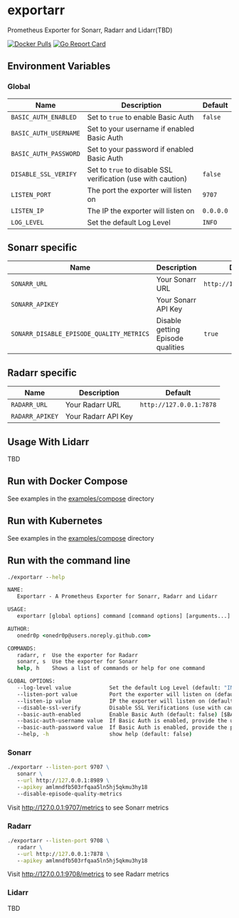 # exportarr

Prometheus Exporter for Sonarr, Radarr and Lidarr(TBD)

[![Docker Pulls](https://img.shields.io/docker/pulls/onedr0p/exportarr)](https://hub.docker.com/r/onedr0p/exportarr)
[![Go Report Card](https://goreportcard.com/badge/github.com/onedr0p/exportarr)](https://goreportcard.com/report/github.com/onedr0p/exportarr)

## Environment Variables

### Global

|Name                        |Description                                                  |Default                |
|----------------------------|-------------------------------------------------------------|-----------------------|
|`BASIC_AUTH_ENABLED`        |Set to `true` to enable Basic Auth                           |`false`                |
|`BASIC_AUTH_USERNAME`       |Set to your username if enabled Basic Auth                   |                       |
|`BASIC_AUTH_PASSWORD`       |Set to your password if enabled Basic Auth                   |                       |
|`DISABLE_SSL_VERIFY`        |Set to `true` to disable SSL verification (use with caution) |`false`                |
|`LISTEN_PORT`               |The port the exporter will listen on                         |`9707`                 |
|`LISTEN_IP`                 |The IP the exporter will listen on                           |`0.0.0.0`              |
|`LOG_LEVEL`                 |Set the default Log Level                                    |`INFO`                 |

## Sonarr specific

|Name                                    |Description                                                  |Default                |
|----------------------------------------|-------------------------------------------------------------|-----------------------|
|`SONARR_URL`                            |Your Sonarr URL                                              |`http://127.0.0.1:8989`|
|`SONARR_APIKEY`                         |Your Sonarr API Key                                          |                       |
|`SONARR_DISABLE_EPISODE_QUALITY_METRICS`|Disable getting Episode qualities                            |`true`                 |

## Radarr specific

|Name                        |Description                                                  |Default                |
|----------------------------|-------------------------------------------------------------|-----------------------|
|`RADARR_URL`                |Your Radarr URL                                              |`http://127.0.0.1:7878`|
|`RADARR_APIKEY`             |Your Radarr API Key                                          |                       |

## Usage With Lidarr

TBD

## Run with Docker Compose

See examples in the [examples/compose](./examples/compose/) directory

## Run with Kubernetes

See examples in the [examples/compose](./examples/kubernetes/) directory

## Run with the command line

```cmd
./exportarr --help

NAME:
   Exportarr - A Prometheus Exporter for Sonarr, Radarr and Lidarr

USAGE:
   exportarr [global options] command [command options] [arguments...]

AUTHOR:
   onedr0p <onedr0p@users.noreply.github.com>

COMMANDS:
   radarr, r  Use the exporter for Radarr
   sonarr, s  Use the exporter for Sonarr
   help, h    Shows a list of commands or help for one command

GLOBAL OPTIONS:
   --log-level value            Set the default Log Level (default: "INFO") [$LOG_LEVEL]
   --listen-port value          Port the exporter will listen on (default: 9707) [$LISTEN_PORT]
   --listen-ip value            IP the exporter will listen on (default: "0.0.0.0") [$LISTEN_IP]
   --disable-ssl-verify         Disable SSL Verifications (use with caution) (default: false) [$DISABLE_SSL_VERIFY]
   --basic-auth-enabled         Enable Basic Auth (default: false) [$BASIC_AUTH_ENABLED]
   --basic-auth-username value  If Basic Auth is enabled, provide the username (default: "") [$BASIC_AUTH_USERNAME]
   --basic-auth-password value  If Basic Auth is enabled, provide the password (default: "") [$BASIC_AUTH_PASSWORD]
   --help, -h                   show help (default: false)
```

### Sonarr

```cmd
./exportarr --listen-port 9707 \
   sonarr \
   --url http://127.0.0.1:8989 \
   --apikey amlmndfb503rfqaa5ln5hj5qkmu3hy18
   --disable-episode-quality-metrics
```
Visit http://127.0.0.1:9707/metrics to see Sonarr metrics

### Radarr

```cmd
./exportarr --listen-port 9708 \
   radarr \
   --url http://127.0.0.1:7878 \
   --apikey amlmndfb503rfqaa5ln5hj5qkmu3hy18
```

Visit http://127.0.0.1:9708/metrics to see Radarr metrics

### Lidarr

TBD